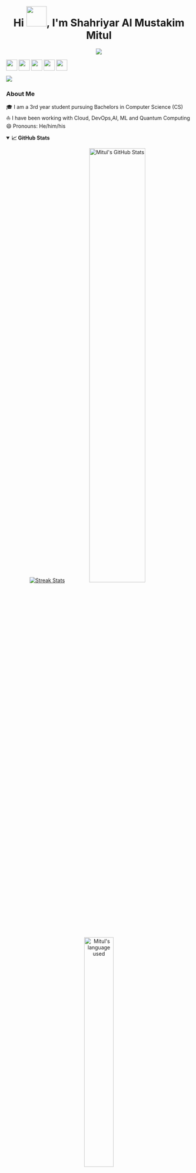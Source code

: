 
<!-- Updating my readme for GitHub-->

<h1 align="center">Hi <img src="https://github.com/mitul3737/mitul3737/blob/main/Wave.gif" height="55px" width="55px">, I'm Shahriyar Al Mustakim Mitul</h1>

<!-- Typing SVG by DenverCoder1 - https://github.com/DenverCoder1/readme-typing-svg -->
<p align="center">
<!--   <a href="https://github.com/DenverCoder1/readme-typing-svg"> -->
    <img src="https://readme-typing-svg.herokuapp.com?color=E22FE4&width=380&height=45&lines=Working+on;Quantum-Computing+and+AI-ML;Cloud-Computing+and+DevOps;Multi+Community+Lead;Empowering+Others;Nice+To+Meet+You+...&center=true"></a>

</p>




<p align="left">
<a href="https://twitter.com/mitul_shahriyar" target="blank"><img align="center" src="https://github.com/mitul3737/mitul3737/blob/main/socials/twitter.png" title = "Twitter" alt="" height="30" /></a>
<a href="https://www.linkedin.com/in/mitul-shahriyar/" target="blank"><img align="center" src="https://github.com/mishmanners/MishManners/blob/master/socials/transparent-Linkedin-logo-icon.png" alt="" height="30" /></a>
<a href="https://www.instagram.com/mitulshahriyar/" target="blank"><img align="center" src="https://github.com/mitul3737/mitul3737/blob/main/socials/instagram.png" alt="" height="30" /></a>
<a href= "https://youtube.com/@mitul_shahriyar" target="blank"><img align="center" src="https://github.com/mitul3737/mitul3737/blob/main/socials/YouTube.png" alt="" height="30" /></a>
<a href="https://dev.to/mitul3737" target="blank"><img align="center" src="https://github.com/mitul3737/mitul3737/blob/main/socials/Devto.png" alt="" height="30" /></a>
</p>

 
![](https://visitor-badge.glitch.me/badge?page_id=mitul3737.mitul3737)
<br />

<!--For adding Gif
<p><img align="right" alt="GIF" src="https://github.com/mitul3737/mitul3737/blob/main/github%20readme.gif" width="500" height="350" /></p>-->



### About Me 
🎓 I am a 3rd year student pursuing Bachelors in Computer Science (CS) </br>
⛵ I have been working with Cloud, DevOps,AI, ML and Quantum Computing </br>
😄 Pronouns: He/him/his</br>




<details open="">
  <summary><b>📈 GitHub Stats</b></summary>
  <p align="center">
    <a href="https://github.com/mitul3737/mitul3737"><img alt="Streak Stats" src="https://github-readme-streak-stats.herokuapp.com/?user=mitul3737&theme=highcontrast"/></a>
    <a href="https://github.com/mitul3737/mitul3737"><img alt="Mitul's GitHub Stats" src="https://github-readme-stats.vercel.app/api?username=mitul3737&show_icons=true&theme=merko" width=55%/></a>
    <a href="https://github.com/mitul3737/mitul3737"><img alt="Mitul's language used" src="https://github-readme-stats.vercel.app/api/top-langs/?username=mitul3737&layout=compact&langs_count=8&theme=gruvbox" width=40%/></a>
  
</details>


  
 <!--Adding private contributions count to total commits count
![Anurag's GitHub stats](https://github-readme-stats.vercel.app/api?username=mitul3737&count_private=true)-->
<!--
![Anurag's GitHub stats](https://github-readme-stats.vercel.app/api?username=anuraghazra&hide=contribs,prs)-->
<!--Showing icons
![Anurag's GitHub stats](https://github-readme-stats.vercel.app/api?username=anuraghazra&show_icons=true)-->
<!--theme colour change  
![Anurag's GitHub stats](https://github-readme-stats.vercel.app/api?username=mitul3737&show_icons=true&theme=merko/dark/ radical/ merko/ gruvbox/ tokyonight/ onedark/ cobalt/ synthwave/highcontrast/ dracula)-->



### Blogs posts & YouTube Videos:
<!-- BLOG-POST-LIST:START -->
- [AWSMania  : Amazon RDS, Aurora, Elasticache](https://www.youtube.com/watch?v=5q4lgtou3Qc)
- [AWS System Manager, automation, resource groups](https://www.youtube.com/watch?v=4A4sDBkt7UA)
- [Hands on LLM and RAG](https://www.youtube.com/watch?v=nzfQaH62SqA)
- [All about Gemini, AI Studio &amp; Vertex AI](https://www.youtube.com/watch?v=jmH6N1bG_Tc)
- [AWSMania: Auto Scaling Groups &lpar;ASG&rpar;](https://www.youtube.com/watch?v=JqVcGuirKlk)
- [AWSMania: SSL Certificates, Connection Draining](https://www.youtube.com/watch?v=RR62ZdDcXU8)
- [AWSMania: Network Load Balancer &lpar;NLB&rpar; and Gateway Load Balancer &lpar;GLB&rpar;](https://www.youtube.com/watch?v=1jUUW7_uyiA)
- [AWSMania:  EC2 Hibernate](https://www.youtube.com/watch?v=eS6M9IWSkKo)
- [AWSMania:  Elastic Block Store &lpar;EBS&rpar; Volume](https://www.youtube.com/watch?v=h9R4DVd6etk)
- [AWSMania: Quickly create an EC2 Instance](https://www.youtube.com/watch?v=NzZCAJBqmFo)
<!-- BLOG-POST-LIST:END -->

